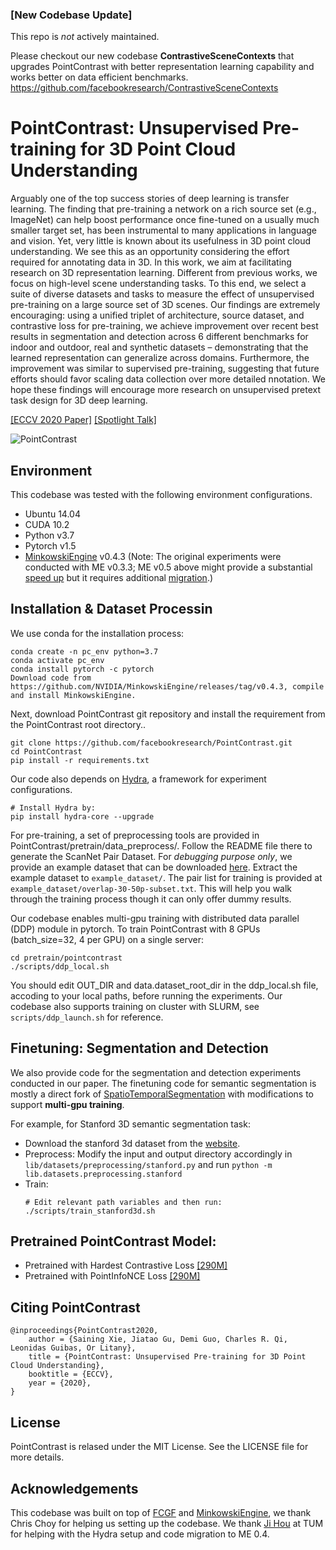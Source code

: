 ### [New Codebase Update] 
This repo is *not* actively maintained. 

Please checkout our new codebase **ContrastiveSceneContexts** that upgrades PointContrast with better representation learning capability and works better on data efficient benchmarks. 
https://github.com/facebookresearch/ContrastiveSceneContexts

# PointContrast: Unsupervised Pre-training for 3D Point Cloud Understanding

Arguably one of the top success stories of deep learning is transfer learning. The finding that pre-training a network on a rich source set (e.g., ImageNet) can help boost performance once fine-tuned on a usually much smaller target set, has been instrumental to many applications in language and vision. Yet, very little is known about its usefulness in 3D point cloud understanding. We see this as an opportunity considering the effort required for annotating data in 3D. In this work, we aim at facilitating research on 3D representation learning. Different from previous works, we focus on high-level scene understanding tasks. To this end, we select a suite of diverse datasets and tasks to measure the effect of unsupervised pre-training on a large source set of 3D scenes. Our findings are extremely encouraging: using a unified triplet of architecture, source dataset, and contrastive loss for pre-training, we achieve improvement over recent best results in segmentation and detection across 6 different benchmarks for indoor and outdoor, real and synthetic datasets – demonstrating that the learned representation can generalize across domains. Furthermore, the improvement was similar to supervised pre-training, suggesting that future efforts should favor scaling data collection over more detailed nnotation. We hope these findings will encourage more research on unsupervised pretext task design for 3D deep learning.


[[ECCV 2020 Paper]](https://arxiv.org/abs/2007.10985) [[Spotlight Talk]](https://www.youtube.com/watch?v=MSWfDnnQ8kg)


![PointContrast](assets/point_contrast_pipeline.png)


## Environment
This codebase was tested with the following environment configurations.
- Ubuntu 14.04
- CUDA 10.2
- Python v3.7
- Pytorch v1.5
- [MinkowskiEngine](https://github.com/stanfordvl/MinkowskiEngine) v0.4.3 (Note: The original experiments were conducted with ME v0.3.3; ME v0.5 above might provide a substantial [speed up](https://github.com/chrischoy/MinkowskiEngineBenchmark) but it requires additional [migration](https://github.com/NVIDIA/MinkowskiEngine/wiki/Migration-Guide-from-v0.4.x-to-0.5.x).)


## Installation & Dataset Processin

We use conda for the installation process:
```
conda create -n pc_env python=3.7
conda activate pc_env
conda install pytorch -c pytorch
Download code from https://github.com/NVIDIA/MinkowskiEngine/releases/tag/v0.4.3, compile and install MinkowskiEngine.
```


Next, download PointContrast git repository and install the requirement from the PointContrast root directory..

```
git clone https://github.com/facebookresearch/PointContrast.git
cd PointContrast
pip install -r requirements.txt
```


Our code also depends on [Hydra](https://github.com/facebookresearch/hydra), a framework for experiment configurations.
```
# Install Hydra by:
pip install hydra-core --upgrade
```

For pre-training, a set of preprocessing tools are provided in PointContrast/pretrain/data_preprocess/. Follow the README file there to generate the ScanNet Pair Dataset. For *debugging purpose only*, we provide an example dataset that can be downloaded [here](https://www.dropbox.com/s/9ppm0s4veow0yst/data_f25.tar?dl=0). Extract the example dataset to ``example_dataset/``. The pair list for training is provided at ``example_dataset/overlap-30-50p-subset.txt``. This will help you walk through the training process though it can only offer dummy results.

Our codebase enables multi-gpu training with distributed data parallel (DDP) module in pytorch. 
To train PointContrast with 8 GPUs (batch_size=32, 4 per GPU) on a single server:
```
cd pretrain/pointcontrast
./scripts/ddp_local.sh
```
You should edit OUT_DIR and data.dataset_root_dir in the ddp_local.sh file, accoding to your local paths, before running the experiments.
Our codebase also supports training on cluster with SLURM, see ``scripts/ddp_launch.sh`` for reference.


## Finetuning: Segmentation and Detection
We also provide code for the segmentation and detection experiments conducted in our paper. The finetuning code for semantic segmentation is mostly a direct fork of [SpatioTemporalSegmentation](https://github.com/chrischoy/SpatioTemporalSegmentation) with modifications to support **multi-gpu training**.

For example, for Stanford 3D semantic segmentation task:
- Download the stanford 3d dataset from the [website](http://buildingparser.stanford.edu/dataset.html).
- Preprocess: Modify the input and output directory accordingly in ``lib/datasets/preprocessing/stanford.py`` and run ``python -m lib.datasets.preprocessing.stanford``
- Train: 
    ```
    # Edit relevant path variables and then run:
    ./scripts/train_stanford3d.sh 
    ```
## Pretrained PointContrast Model:
- Pretrained with Hardest Contrastive Loss [[290M]](https://www.dropbox.com/s/la9ih2w2oavpp2z/hardest_contrastive.pth?dl=0)
- Pretrained with PointInfoNCE Loss [[290M]](https://www.dropbox.com/s/uzr88m1lab0abbl/nce.pth?dl=0)


## Citing PointContrast
```
@inproceedings{PointContrast2020,
    author = {Saining Xie, Jiatao Gu, Demi Guo, Charles R. Qi, Leonidas Guibas, Or Litany},
    title = {PointContrast: Unsupervised Pre-training for 3D Point Cloud Understanding},
    booktitle = {ECCV},
    year = {2020},
}
```

## License
PointContrast is relased under the MIT License. See the LICENSE file for more details.

## Acknowledgements
This codebase was built on top of [FCGF]() and [MinkowskiEngine](), we thank Chris Choy for helping us setting up the codebase. 
We thank [Ji Hou]() at TUM for helping with the Hydra setup and code migration to ME 0.4. 
